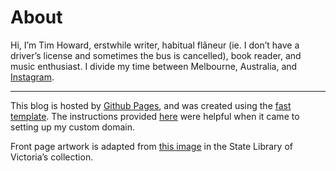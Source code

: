 # About

Hi, I’m Tim Howard, erstwhile writer, habitual flâneur (ie. I don’t have a driver’s license and sometimes the bus is cancelled), book reader, and music enthusiast. I divide my time between Melbourne, Australia,  and [Instagram](https://www.instagram.com/tmhwrd/). 

___

This blog is hosted by [Github Pages](https://pages.github.com/), and was created using  the [fast template](https://www.fast.ai/2020/01/16/fast_template/). The instructions provided [here](https://dev.to/brunodrugowick/github-pages-and-google-domains-together-5ded) were helpful when it came to setting up my custom domain.

Front page artwork is adapted from [this image](https://www.slv.vic.gov.au/search-discover/explore-our-digital-image-pool/view_image?record_key=IE7114875) in the State Library of Victoria’s collection.

